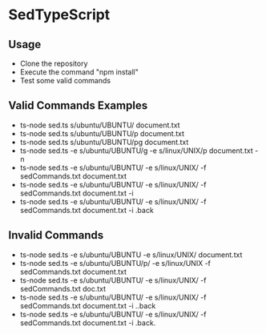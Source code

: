 # SedTypeScript

## Usage

- Clone the repository
- Execute the command "npm install"
- Test some valid commands

## Valid Commands Examples

- ts-node sed.ts s/ubuntu/UBUNTU/ document.txt
- ts-node sed.ts s/ubuntu/UBUNTU/p document.txt
- ts-node sed.ts s/ubuntu/UBUNTU/pg document.txt
- ts-node sed.ts -e s/ubuntu/UBUNTU/g -e s/linux/UNIX/p document.txt -n
- ts-node sed.ts -e s/ubuntu/UBUNTU/ -e s/linux/UNIX/ -f sedCommands.txt document.txt
- ts-node sed.ts -e s/ubuntu/UBUNTU/ -e s/linux/UNIX/ -f sedCommands.txt document.txt -i
- ts-node sed.ts -e s/ubuntu/UBUNTU/ -e s/linux/UNIX/ -f sedCommands.txt document.txt -i .back

## Invalid Commands

- ts-node sed.ts -e s/ubuntu/UBUNTU -e s/linux/UNIX/ document.txt
- ts-node sed.ts -e s/ubuntu/UBUNTU/p/ -e s/linux/UNIX -f sedCommands.txt document.txt
- ts-node sed.ts -e s/ubuntu/UBUNTU/ -e s/linux/UNIX/ -f sedCommands.txt doc.txt
- ts-node sed.ts -e s/ubuntu/UBUNTU/ -e s/linux/UNIX/ -f sedCommands.txt document.txt -i ..back
- ts-node sed.ts -e s/ubuntu/UBUNTU/ -e s/linux/UNIX/ -f sedCommands.txt document.txt -i .back.
